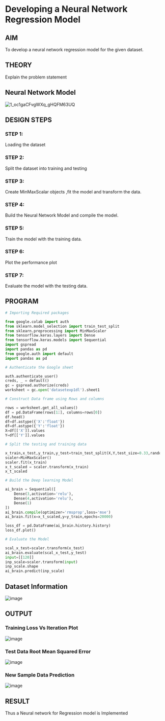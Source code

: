 # Developing a Neural Network Regression Model

## AIM

To develop a neural network regression model for the given dataset.

## THEORY

Explain the problem statement

## Neural Network Model

![1_oc1gaCFvgWXq_gHQFM63UQ](https://user-images.githubusercontent.com/75234946/187084018-841e10cc-d4bc-4b8b-9c5d-e3b46266c487.png)


## DESIGN STEPS

### STEP 1:

Loading the dataset

### STEP 2:

Split the dataset into training and testing

### STEP 3:

Create MinMaxScalar objects ,fit the model and transform the data.

### STEP 4:

Build the Neural Network Model and compile the model.

### STEP 5:

Train the model with the training data.

### STEP 6:

Plot the performance plot

### STEP 7:

Evaluate the model with the testing data.

## PROGRAM
```python
# Importing Required packages

from google.colab import auth
from sklearn.model_selection import train_test_split
from sklearn.preprocessing import MinMaxScaler
from tensorflow.keras.layers import Dense
from tensorflow.keras.models import Sequential
import gspread
import pandas as pd
from google.auth import default
import pandas as pd

# Authenticate the Google sheet

auth.authenticate_user()
creds, _ = default()
gc = gspread.authorize(creds)
worksheet = gc.open('datasetexp1dl').sheet1

# Construct Data frame using Rows and columns

rows = worksheet.get_all_values()
df = pd.DataFrame(rows[1:], columns=rows[0])
df.head()
df=df.astype({'X':'float'})
df=df.astype({'Y':'float'})
X=df[['X']].values
Y=df[['Y']].values

# Split the testing and training data

x_train,x_test,y_train,y_test=train_test_split(X,Y,test_size=0.33,random_state=50)
scaler=MinMaxScaler()
scaler.fit(x_train)
x_t_scaled = scaler.transform(x_train)
x_t_scaled

# Build the Deep learning Model

ai_brain = Sequential([
    Dense(3,activation='relu'),
    Dense(4,activation='relu'),
    Dense(1)
])
ai_brain.compile(optimizer='rmsprop',loss='mse')
ai_brain.fit(x=x_t_scaled,y=y_train,epochs=20000)

loss_df = pd.DataFrame(ai_brain.history.history)
loss_df.plot()

# Evaluate the Model

scal_x_test=scaler.transform(x_test)
ai_brain.evaluate(scal_x_test,y_test)
input=[[120]]
inp_scale=scaler.transform(input)
inp_scale.shape
ai_brain.predict(inp_scale)
```
## Dataset Information

![image](https://user-images.githubusercontent.com/75234946/186728620-1fa89694-7e59-4bde-a56d-64acd7a65291.png)


## OUTPUT

### Training Loss Vs Iteration Plot

![image](https://user-images.githubusercontent.com/75234946/186728854-2713f92f-3d72-443c-be18-99b81bf11512.png)


### Test Data Root Mean Squared Error

![image](https://user-images.githubusercontent.com/75234946/186729251-84bcadfc-1785-468d-bf92-7f1a2e2185d9.png)


### New Sample Data Prediction

![image](https://user-images.githubusercontent.com/75234946/186729400-50ea08f8-31c0-4879-9542-7626737bcc3f.png)


## RESULT
Thus a Neural network for Regression model is Implemented
